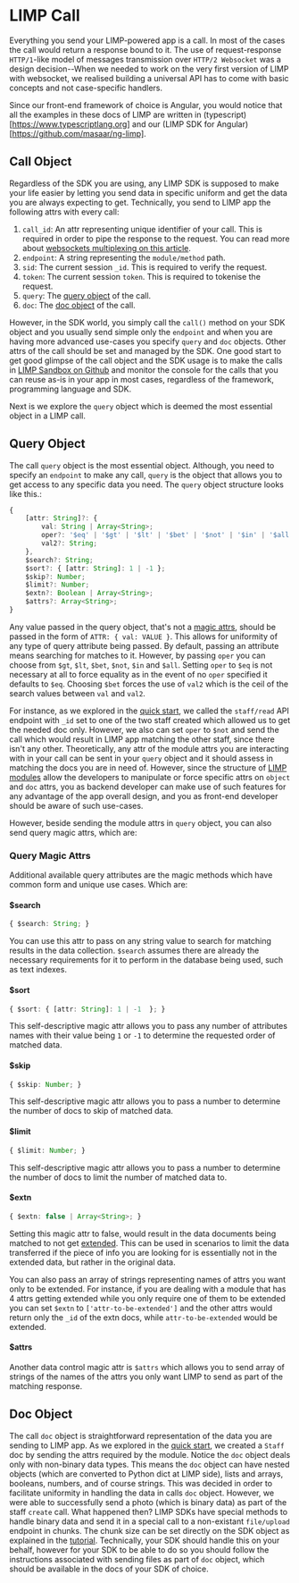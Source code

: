 # LIMP Call
Everything you send your LIMP-powered app is a call. In most of the cases the call would return a response bound to it. The use of request-response `HTTP/1`-like model of messages transmission over `HTTP/2 Websocket` was a design decision--When we needed to work on the very first version of LIMP with websocket, we realised building a universal API has to come with basic concepts and not case-specific handlers.

Since our front-end framework of choice is Angular, you would notice that all the examples in these docs of LIMP are written in (typescript)[https://www.typescriptlang.org] and our (LIMP SDK for Angular)[https://github.com/masaar/ng-limp].

## Call Object
Regardless of the SDK you are using, any LIMP SDK is supposed to make your life easier by letting you send data in specific uniform and get the data you are always expecting to get. Technically, you send to LIMP app the following attrs with every call:
1. `call_id`: An attr representing unique identifier of your call. This is required in order to pipe the response to the request. You can read more about [websockets multiplexing on this article](https://www.rabbitmq.com/blog/2012/02/23/how-to-compose-apps-using-websockets).
2. `endpoint`: A string representing the `module/method` path.
3. `sid`: The current session `_id`. This is required to verify the request.
4. `token`: The current session `token`. This is required to tokenise the request.
5. `query`: The [query object](#query-object) of the call.
6. `doc`: The [doc object](#doc-object) of the call.

However, in the SDK world, you simply call the `call()` method on your SDK object and you usually send simple only the `endpoint` and when you are having more advanced use-cases you specify `query` and `doc` objects. Other attrs of the call should be set and managed by the SDK. One good start to get good glimpse of the call object and the SDK usage is to make the calls in [LIMP Sandbox on Github](https://masaar.github.io/limp-sandbox/dist/limp-sandbox/) and monitor the console for the calls that you can reuse as-is in your app in most cases, regardless of the framework, programming language and SDK.

Next is we explore the `query` object which is deemed the most essential object in a LIMP call.


## Query Object
The call `query` object is the most essential object. Although, you need to specify an `endpoint` to make any call, `query` is the object that allows you to get access to any specific data you need. The `query` object structure looks like this.:
```typescript
{
	[attr: String]?: {
		val: String | Array<String>;
		oper?: '$eq' | '$gt' | '$lt' | '$bet' | '$not' | '$in' | '$all'; // default: $eq
		val2?: String;
	},
	$search?: String;
	$sort?: { [attr: String]: 1 | -1 };
	$skip?: Number;
	$limit?: Number;
	$extn?: Boolean | Array<String>;
	$attrs?: Array<String>;
}
```
Any value passed in the query object, that's not a [magic attrs](#query-magic-attrs), should be passed in the form of `ATTR: { val: VALUE }`. This allows for uniformity of any type of query attribute being passed. By default, passing an attribute means searching for matches to it. However, by passing `oper` you can choose from `$gt`, `$lt`, `$bet`, `$not`, `$in` and `$all`. Setting `oper` to `$eq` is not necessary at all to force equality as in the event of no `oper` specified it defaults to `$eq`. Choosing `$bet` forces the use of `val2` which is the ceil of the search values between `val` and `val2`.

For instance, as we explored in the [quick start](/blob/master/docs/quick-start.md#read), we called the `staff/read` API endpoint with `_id` set to one of the two staff created which allowed us to get the needed doc only. However, we also can set `oper` to `$not` and send the call which would result in LIMP app matching the other staff, since there isn't any other. Theoretically, any attr of the module attrs you are interacting with in your call can be sent in your `query` object and it should assess in matching the docs you are in need of. However, since the structure of [LIMP modules](/blob/master/docs/api-module.py) allow the developers to manipulate or force specific attrs on `object` and `doc` attrs, you as backend developer can make use of such features for any advantage of the app overall design, and you as front-end developer should be aware of such use-cases.

However, beside sending the module attrs in `query` object, you can also send query magic attrs, which are:

### Query Magic Attrs
Additional available query attributes are the magic methods which have common form and unique use cases. Which are:

#### $search
```typescript
{ $search: String; }
```
You can use this attr to pass on any string value to search for matching results in the data collection. `$search` assumes there are already the necessary requirements for it to perform in the database being used, such as text indexes.

#### $sort
```typescript
{ $sort: { [attr: String]: 1 | -1  }; }
```
This self-descriptive magic attr allows you to pass any number of attributes names with their value being `1` or `-1` to determine the requested order of matched data.

#### $skip
```typescript
{ $skip: Number; }
```
This self-descriptive magic attr allows you to pass a number to determine the number of docs to skip of matched data.

#### $limit
```typescript
{ $limit: Number; }
```
This self-descriptive magic attr allows you to pass a number to determine the number of docs to limit the number of matched data to.

#### $extn
```typescript
{ $extn: false | Array<String>; }
```
Setting this magic attr to false, would result in the data documents being matched to not get [extended](#extns). This can be used in scenarios to limit the data transferred if the piece of info you are looking for is essentially not in the extended data, but rather in the original data.

You can also pass an array of strings representing names of attrs you want only to be extended. For instance, if you are dealing with a module that has 4 attrs getting extended while you only require one of them to be extended you can set `$extn` to `['attr-to-be-extended']` and the other attrs would return only the `_id` of the extn docs, while `attr-to-be-extended` would be extended.

#### $attrs
Another data control magic attr is `$attrs` which allows you to send array of strings of the names of the attrs you only want LIMP to send as part of the matching response.

## Doc Object
The call `doc` object is straightforward representation of the data you are sending to LIMP app. As we explored in the [quick start](/blob/master/docs/quick-start.md#create), we created a `Staff` doc by sending the attrs required by the module. Notice the `doc` object deals only with non-binary data types. This means the `doc` object can have nested objects (which are converted to Python dict at LIMP side), lists and arrays, booleans, numbers, and of course strings. This was decided in order to facilitate uniformity in handling the data in calls `doc` object. However, we were able to successfully send a photo (which is binary data) as part of the staff `create` call. What happened then? LIMP SDKs have special methods to handle binary data and send it in a special call to a non-existant `file/upload` endpoint in chunks. The chunk size can be set directly on the SDK object as explained in the [tutorial](/blob/master/docs/tutorial.md#front-end-init). Technically, your SDK should handle this on your behalf, however for your SDK to be able to do so you should follow the instructions associated with sending files as part of `doc` object, which should be available in the docs of your SDK of choice.